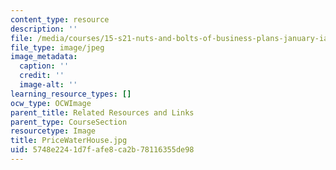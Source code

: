 ```yaml
---
content_type: resource
description: ''
file: /media/courses/15-s21-nuts-and-bolts-of-business-plans-january-iap-2014/5748e2241d7fafe8ca2b78116355de98_PriceWaterHouse.jpg
file_type: image/jpeg
image_metadata:
  caption: ''
  credit: ''
  image-alt: ''
learning_resource_types: []
ocw_type: OCWImage
parent_title: Related Resources and Links
parent_type: CourseSection
resourcetype: Image
title: PriceWaterHouse.jpg
uid: 5748e224-1d7f-afe8-ca2b-78116355de98
---
```

